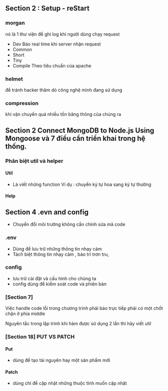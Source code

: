## Section 2 : Setup - reStart 
### morgan
nó là 1 thư viện để ghi log khi người dùng chạy request
+ Dev 
Báo real time khi server nhận request
+ Common 
+ Short 
+ Tiny 
+ Compile
Theo tiêu chuẩn của apache

### helmet 
để tránh hacker thăm dò công nghệ mình đang sử dụng 

### compression
khi vận chuyển quá nhiều tốn băng thông của chúng ra

## Section 2 Connect MongoDB to Node.js Using Mongoose và 7 điều cần triển khai trong hệ thống.
### Phân biệt util và helper
#### Util
+ Là viết những function 
Ví dụ : chuyển ký tự hoa sang ký tự thường

#### Help


## Section 4 .evn and config

- Chuyển đổi môi trường không cần chỉnh sửa mã code 
### .env
- Dùng để lưu trữ những thông tin nhạy cảm 
- Tách biệt thông tin nhạy cảm , bảo trì trơn tru, 

### config 
- lưu trữ cài đặt và cấu hình cho chúng ta 
- config dùng để kiểm soát code và phiên bản 

### [Section 7]
Việc handle code lỗi trong chương trình phải báo trực tiếp phải có một chốt chặn ở phía middle


Nguyên tắc trong lập trình khi hàm được sử dụng 2 lần thì hãy  viết util

### [Section 18] PUT VS PATCH
#### Put
+ dùng để tạo tài nguyên hay một sản phẩm mới 

#### Patch 
+ dùng chỉ để cập nhật những thuộc tính muốn cập nhật

#### 